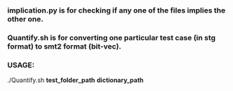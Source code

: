 ### implication.py is for checking if any one of the files implies the other one.

### Quantify.sh is for converting one particular test case (in stg format) to smt2 format (bit-vec).

### USAGE:

./Quantify.sh **test_folder_path** **dictionary_path**
